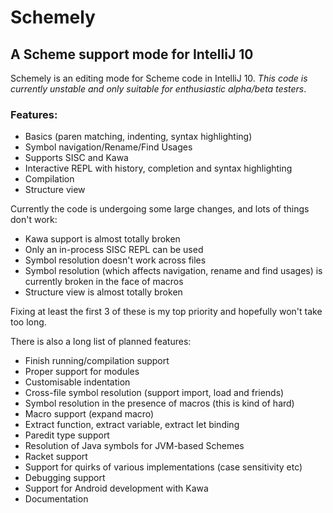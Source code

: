 Schemely
========

A Scheme support mode for IntelliJ 10
-------------------------------------

Schemely is an editing mode for Scheme code in IntelliJ 10. *This code is currently
unstable and only suitable for enthusiastic alpha/beta testers*.

### Features:

- Basics (paren matching, indenting, syntax highlighting)
- Symbol navigation/Rename/Find Usages
- Supports SISC and Kawa
- Interactive REPL with history, completion and syntax highlighting
- Compilation
- Structure view

Currently the code is undergoing some large changes, and lots of things don't work:

- Kawa support is almost totally broken
- Only an in-process SISC REPL can be used
- Symbol resolution doesn't work across files
- Symbol resolution (which affects navigation, rename and find usages) is currently broken
  in the face of macros
- Structure view is almost totally broken

Fixing at least the first 3 of these is my top priority and hopefully won't take too long.

There is also a long list of planned features:

- Finish running/compilation support
- Proper support for modules
- Customisable indentation
- Cross-file symbol resolution (support import, load and friends)
- Symbol resolution in the presence of macros (this is kind of hard)
- Macro support (expand macro)
- Extract function, extract variable, extract let binding
- Paredit type support
- Resolution of Java symbols for JVM-based Schemes
- Racket support
- Support for quirks of various implementations (case sensitivity etc)
- Debugging support
- Support for Android development with Kawa
- Documentation
